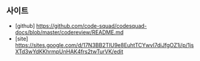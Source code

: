 ## 사이트
* [github] https://github.com/code-squad/codesquad-docs/blob/master/codereview/README.md
* [site]  https://sites.google.com/d/17N3BB2TIU9e8EuhtTCYwvI7diJfgOZ1j/p/1jsXTd3wYdKKhrmpUnHAK4frs2twTurVK/edit
